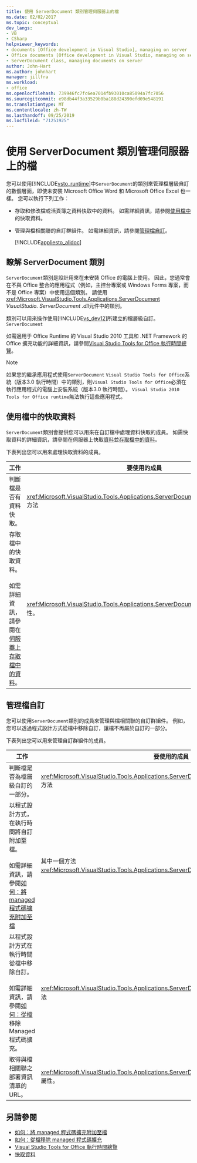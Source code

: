 ```yaml
---
title: 使用 ServerDocument 類別管理伺服器上的檔
ms.date: 02/02/2017
ms.topic: conceptual
dev_langs:
- VB
- CSharp
helpviewer_keywords:
- documents [Office development in Visual Studio], managing on server
- Office documents [Office development in Visual Studio, managing on server
- ServerDocument class, managing documents on server
author: John-Hart
ms.author: johnhart
manager: jillfra
ms.workload:
- office
ms.openlocfilehash: 739946fc7fc6ea7014fb93010ca85094a7fc7056
ms.sourcegitcommit: e98db44f3a33529b0ba188d24390efd09e548191
ms.translationtype: MT
ms.contentlocale: zh-TW
ms.lasthandoff: 09/25/2019
ms.locfileid: "71251925"
---
```

# <a name="manage-documents-on-a-server-by-using-the-serverdocument-class"></a>使用 ServerDocument 類別管理伺服器上的檔
  您可以使用[!INCLUDE[vsto_runtime](../vsto/includes/vsto-runtime-md.md)]中`ServerDocument`的類別來管理檔層級自訂的數個層面，即使未安裝 Microsoft Office Word 和 Microsoft Office Excel 也一樣。 您可以執行下列工作：

- 存取和修改檔或活頁簿之資料快取中的資料。 如需詳細資訊，請參閱[使用檔中](#CachedData)的快取資料。

- 管理與檔相關聯的自訂群組件。 如需詳細資訊，請參閱[管理檔自訂](#CustomizationInfo)。

  [!INCLUDE[appliesto_alldoc](../vsto/includes/appliesto-alldoc-md.md)]

## <a name="understand-the-serverdocument-class"></a>瞭解 ServerDocument 類別
 `ServerDocument`類別是設計用來在未安裝 Office 的電腦上使用。 因此，您通常會在不與 Office 整合的應用程式（例如，主控台專案或 Windows Forms 專案，而不是 Office 專案）中使用這個類別。 請使用<xref:Microsoft.VisualStudio.Tools.Applications.ServerDocument> *VisualStudio. ServerDocument .dll*元件中的類別。

 類別可以用來操作使用[!INCLUDE[vs_dev12](../vsto/includes/vs-dev12-md.md)]所建立的檔層級自訂。 `ServerDocument`

 如需適用于 Office Runtime 的 Visual Studio 2010 工具和 .NET Framework 的 Office 擴充功能的詳細資訊，請參閱[Visual Studio Tools for Office 執行時間總覽](../vsto/visual-studio-tools-for-office-runtime-overview.md)。

> [!NOTE]
> 如果您的繼承應用程式使用`ServerDocument` `Visual Studio Tools for Office`系統（版本3.0 執行時間）中的類別，則`Visual Studio Tools for Office`必須在執行應用程式的電腦上安裝系統（版本3.0 執行時間）。 `Visual Studio 2010 Tools for Office runtime`無法執行這些應用程式。

## <a name="CachedData"></a>使用檔中的快取資料
 `ServerDocument`類別會提供您可以用來在自訂檔中處理資料快取的成員。 如需快取資料的詳細資訊，請參閱在伺服器上快取[資料](../vsto/caching-data.md)並[存取檔中的資料](../vsto/accessing-data-in-documents-on-the-server.md)。

 下表列出您可以用來處理快取資料的成員。

|工作|要使用的成員|
|----------|-------------------|
|判斷檔是否有資料快取。|<xref:Microsoft.VisualStudio.Tools.Applications.ServerDocument.IsCacheEnabled%2A> 方法|
|存取檔中的快取資料。<br /><br /> 如需詳細資訊，請參閱在[伺服器上存取檔中的資料](../vsto/accessing-data-in-documents-on-the-server.md)。|<xref:Microsoft.VisualStudio.Tools.Applications.ServerDocument.CachedData%2A> 屬性。|

## <a name="CustomizationInfo"></a>管理檔自訂
 您可以使用`ServerDocument`類別的成員來管理與檔相關聯的自訂群組件。 例如，您可以透過程式設計方式從檔中移除自訂，讓檔不再屬於自訂的一部分。

 下表列出您可以用來管理自訂群組件的成員。

|工作|要使用的成員|
|----------|-------------------|
|判斷檔是否為檔層級自訂的一部分。|<xref:Microsoft.VisualStudio.Tools.Applications.ServerDocument.GetCustomizationVersion%2A> 方法|
|以程式設計方式，在執行時間將自訂附加至檔。<br /><br /> 如需詳細資訊，請參閱[如何：將 managed 程式碼擴充附加至檔](../vsto/how-to-attach-managed-code-extensions-to-documents.md)|其中一個方法<xref:Microsoft.VisualStudio.Tools.Applications.ServerDocument.AddCustomization%2A> 。|
|以程式設計方式在執行時間從檔中移除自訂。<br /><br /> 如需詳細資訊，請參閱[如何：從檔](../vsto/how-to-remove-managed-code-extensions-from-documents.md)移除 Managed 程式碼擴充。|<xref:Microsoft.VisualStudio.Tools.Applications.ServerDocument.RemoveCustomization%2A> 方法|
|取得與檔相關聯之部署資訊清單的 URL。|<xref:Microsoft.VisualStudio.Tools.Applications.ServerDocument.DeploymentManifestUrl%2A> 屬性。|

## <a name="see-also"></a>另請參閱
- [如何：將 managed 程式碼擴充附加至檔](../vsto/how-to-attach-managed-code-extensions-to-documents.md)
- [如何：從檔移除 managed 程式碼擴充](../vsto/how-to-remove-managed-code-extensions-from-documents.md)
- [Visual Studio Tools for Office 執行時間總覽](../vsto/visual-studio-tools-for-office-runtime-overview.md)
- [快取資料](../vsto/caching-data.md)
